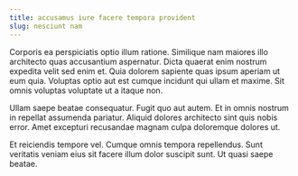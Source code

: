 ```yaml
---
title: accusamus iure facere tempora provident
slug: nesciunt nam
---
```


Corporis ea perspiciatis optio illum ratione. Similique nam maiores illo architecto quas accusantium aspernatur. Dicta quaerat enim nostrum expedita velit sed enim et. Quia dolorem sapiente quas ipsum aperiam ut eum quia. Voluptas optio aut est cumque incidunt qui ullam et maxime. Sit omnis voluptas voluptate ut a itaque non.

Ullam saepe beatae consequatur. Fugit quo aut autem. Et in omnis nostrum in repellat assumenda pariatur. Aliquid dolores architecto sint quis nobis error. Amet excepturi recusandae magnam culpa doloremque dolores ut.

Et reiciendis tempore vel. Cumque omnis tempora repellendus. Sunt veritatis veniam eius sit facere illum dolor suscipit sunt. Ut quasi saepe beatae.

